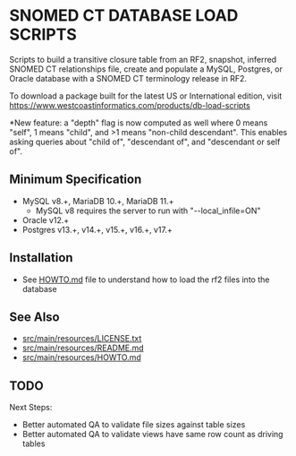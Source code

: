SNOMED CT DATABASE LOAD SCRIPTS
===============================
Scripts to build a transitive closure table from an RF2, snapshot,
inferred SNOMED CT relationships file, create and populate a MySQL,
Postgres, or Oracle database with a SNOMED CT terminology release in RF2.

To download a package built for the latest US or International edition, visit
https://www.westcoastinformatics.com/products/db-load-scripts

*New feature: a "depth" flag is now computed as well where 0 means "self",
1 means "child", and >1 means "non-child descendant".  This enables asking
queries about "child of", "descendant of", and "descendant or self of".

Minimum Specification
---------------------
- MySQL v8.+, MariaDB 10.+, MariaDB 11.+
  - MySQL v8 requires the server to run with "--local_infile=ON"
- Oracle v12.+
- Postgres v13.+, v14.+, v15.+, v16.+, v17.+

Installation
------------
* See [HOWTO.md](src/main/resources/HOWTO.md) file to understand how to load the rf2 files into the database

See Also
--------
* [src/main/resources/LICENSE.txt](src/main/resources/LICENSE.txt)
* [src/main/resources/README.md](src/main/resources/README.md)
* [src/main/resources/HOWTO.md](src/main/resources/HOWTO.md)

TODO
----
Next Steps:
* Better automated QA to validate file sizes against table sizes
* Better automated QA to validate views have same row count as driving tables

